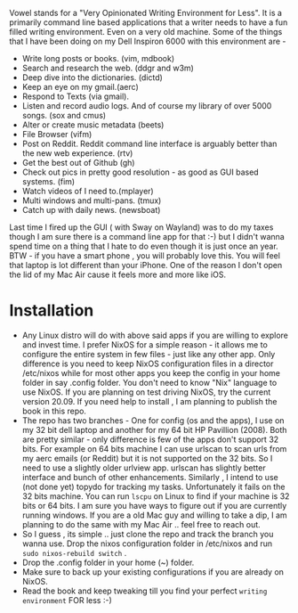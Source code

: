  Vowel stands for a "Very Opinionated Writing Environment for Less".  It is a primarily command line based applications that a writer needs to have a fun filled writing environment. Even on a very old machine. Some of the things that I have been doing on my Dell Inspiron 6000  with this environment are - 

 - Write long posts or books. (vim, mdbook)
 - Search and research the web. (ddgr and w3m)
 - Deep dive into the dictionaries. (dictd)
 - Keep an eye on my gmail.(aerc) 
 - Respond to Texts (via gmail). 
 - Listen and record audio logs. And of course my library of over 5000 songs. (sox and cmus)
 - Alter or create music metadata (beets)
 - File Browser (vifm)
 - Post on Reddit. Reddit command line interface is arguably better than the new web experience. (rtv)
 - Get the best out of Github (gh)
 - Check out pics in pretty good resolution - as good as GUI based systems. (fim)
 - Watch videos of I need to.(mplayer)
 - Multi windows and multi-pans. (tmux)
 - Catch up with daily news. (newsboat)

Last time I fired up the GUI ( with Sway on Wayland) was to do my taxes though I am sure there is a command line app for that :-) but I didn't wanna spend time on a thing that I hate to do even though it is just once an year. BTW - if you have a smart phone , you will probably love this. You will feel that laptop is lot different than your iPhone. One of the reason I don't open the lid of my Mac Air cause it feels more and more like iOS. 

# Installation
- Any Linux distro will do with above said apps if you are willing to explore and invest time. I prefer NixOS for a simple reason - it allows me to configure the entire system in few files - just like any other app. Only difference is you need to keep NixOS configuration files in a director /etc/nixos while for most other apps you keep the config in your home folder in say .config folder. You don't need to know "Nix" language to use NixOS. If you are planning on test driving NixOS, try the current version 20.09.  If you need help to install , I am planning to publish the book in this repo. 
- The repo has two branches - One for config (os and the apps), I use on my 32 bit dell laptop and another for my 64 bit HP Pavillion (2008). Both are pretty similar - only difference is few of the apps don't support 32 bits. For example on 64 bits machine I can use urlscan to scan urls from my aerc emails (or Reddit) but it is not supported on the 32 bits. So I need to use a slightly older urlview app. urlscan has slightly better interface and bunch of other enhancements. Similarly , I intend to use (not done yet) topydo for tracking my tasks. Unfortunately it fails on the 32 bits machine. You can run `lscpu` on Linux to find if your machine is 32 bits or 64 bits. I am sure you have ways to figure out if you are currently running windows. If you are a old Mac guy and willing to take a dip, I am planning  to do the same with my Mac Air .. feel free to reach out. 
- So I guess , its simple .. just clone the repo and track the branch you wanna use. Drop the nixos configuration folder in /etc/nixos and run `sudo nixos-rebuild switch` . 
- Drop the .config folder in your home (~) folder. 
- Make sure to back up your existing configurations if you are already on NixOS. 
- Read the book and keep tweaking till you find your perfect `writing environment` FOR less :-) 
